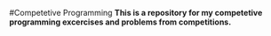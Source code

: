 #Competetive Programming
**This is a repository for my competetive programming excercises and problems from competitions.**
